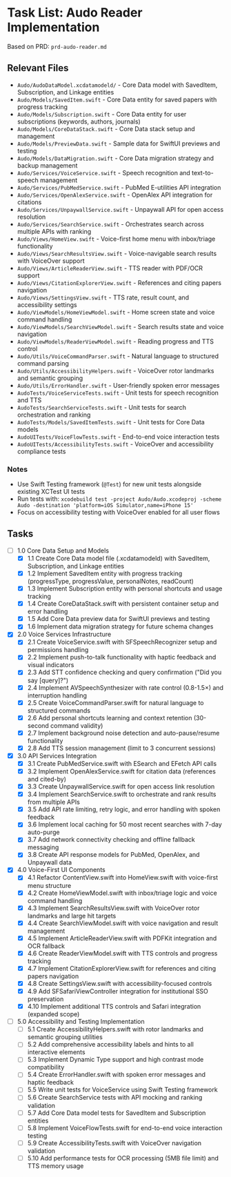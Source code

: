 # Task List: Audo Reader Implementation

Based on PRD: `prd-audo-reader.md`

## Relevant Files

- `Audo/AudoDataModel.xcdatamodeld/` - Core Data model with SavedItem, Subscription, and Linkage entities
- `Audo/Models/SavedItem.swift` - Core Data entity for saved papers with progress tracking
- `Audo/Models/Subscription.swift` - Core Data entity for user subscriptions (keywords, authors, journals)
- `Audo/Models/CoreDataStack.swift` - Core Data stack setup and management
- `Audo/Models/PreviewData.swift` - Sample data for SwiftUI previews and testing
- `Audo/Models/DataMigration.swift` - Core Data migration strategy and backup management
- `Audo/Services/VoiceService.swift` - Speech recognition and text-to-speech management
- `Audo/Services/PubMedService.swift` - PubMed E-utilities API integration
- `Audo/Services/OpenAlexService.swift` - OpenAlex API integration for citations
- `Audo/Services/UnpaywallService.swift` - Unpaywall API for open access resolution
- `Audo/Services/SearchService.swift` - Orchestrates search across multiple APIs with ranking
- `Audo/Views/HomeView.swift` - Voice-first home menu with inbox/triage functionality
- `Audo/Views/SearchResultsView.swift` - Voice-navigable search results with VoiceOver support
- `Audo/Views/ArticleReaderView.swift` - TTS reader with PDF/OCR support
- `Audo/Views/CitationExplorerView.swift` - References and citing papers navigation
- `Audo/Views/SettingsView.swift` - TTS rate, result count, and accessibility settings
- `Audo/ViewModels/HomeViewModel.swift` - Home screen state and voice command handling
- `Audo/ViewModels/SearchViewModel.swift` - Search results state and voice navigation
- `Audo/ViewModels/ReaderViewModel.swift` - Reading progress and TTS control
- `Audo/Utils/VoiceCommandParser.swift` - Natural language to structured command parsing
- `Audo/Utils/AccessibilityHelpers.swift` - VoiceOver rotor landmarks and semantic grouping
- `Audo/Utils/ErrorHandler.swift` - User-friendly spoken error messages
- `AudoTests/VoiceServiceTests.swift` - Unit tests for speech recognition and TTS
- `AudoTests/SearchServiceTests.swift` - Unit tests for search orchestration and ranking
- `AudoTests/Models/SavedItemTests.swift` - Unit tests for Core Data models
- `AudoUITests/VoiceFlowTests.swift` - End-to-end voice interaction tests
- `AudoUITests/AccessibilityTests.swift` - VoiceOver and accessibility compliance tests

### Notes

- Use Swift Testing framework (`@Test`) for new unit tests alongside existing XCTest UI tests
- Run tests with: `xcodebuild test -project Audo/Audo.xcodeproj -scheme Audo -destination 'platform=iOS Simulator,name=iPhone 15'`
- Focus on accessibility testing with VoiceOver enabled for all user flows

## Tasks

- [ ] 1.0 Core Data Setup and Models
  - [x] 1.1 Create Core Data model file (.xcdatamodeld) with SavedItem, Subscription, and Linkage entities
  - [x] 1.2 Implement SavedItem entity with progress tracking (progressType, progressValue, personalNotes, readCount)
  - [x] 1.3 Implement Subscription entity with personal shortcuts and usage tracking
  - [x] 1.4 Create CoreDataStack.swift with persistent container setup and error handling
  - [x] 1.5 Add Core Data preview data for SwiftUI previews and testing
  - [x] 1.6 Implement data migration strategy for future schema changes

- [x] 2.0 Voice Services Infrastructure
  - [x] 2.1 Create VoiceService.swift with SFSpeechRecognizer setup and permissions handling
  - [x] 2.2 Implement push-to-talk functionality with haptic feedback and visual indicators
  - [x] 2.3 Add STT confidence checking and query confirmation ("Did you say [query]?")
  - [x] 2.4 Implement AVSpeechSynthesizer with rate control (0.8-1.5×) and interruption handling
  - [x] 2.5 Create VoiceCommandParser.swift for natural language to structured commands
  - [x] 2.6 Add personal shortcuts learning and context retention (30-second command validity)
  - [x] 2.7 Implement background noise detection and auto-pause/resume functionality
  - [x] 2.8 Add TTS session management (limit to 3 concurrent sessions)

- [x] 3.0 API Services Integration
  - [x] 3.1 Create PubMedService.swift with ESearch and EFetch API calls
  - [x] 3.2 Implement OpenAlexService.swift for citation data (references and cited-by)
  - [x] 3.3 Create UnpaywallService.swift for open access link resolution
  - [x] 3.4 Implement SearchService.swift to orchestrate and rank results from multiple APIs
  - [x] 3.5 Add API rate limiting, retry logic, and error handling with spoken feedback
  - [x] 3.6 Implement local caching for 50 most recent searches with 7-day auto-purge
  - [x] 3.7 Add network connectivity checking and offline fallback messaging
  - [x] 3.8 Create API response models for PubMed, OpenAlex, and Unpaywall data

- [x] 4.0 Voice-First UI Components
  - [x] 4.1 Refactor ContentView.swift into HomeView.swift with voice-first menu structure
  - [x] 4.2 Create HomeViewModel.swift with inbox/triage logic and voice command handling
  - [x] 4.3 Implement SearchResultsView.swift with VoiceOver rotor landmarks and large hit targets
  - [x] 4.4 Create SearchViewModel.swift with voice navigation and result management
  - [x] 4.5 Implement ArticleReaderView.swift with PDFKit integration and OCR fallback
  - [x] 4.6 Create ReaderViewModel.swift with TTS controls and progress tracking
  - [x] 4.7 Implement CitationExplorerView.swift for references and citing papers navigation
  - [x] 4.8 Create SettingsView.swift with accessibility-focused controls
  - [x] 4.9 Add SFSafariViewController integration for institutional SSO preservation
  - [x] 4.10 Implement additional TTS controls and Safari integration (expanded scope)

- [ ] 5.0 Accessibility and Testing Implementation
  - [ ] 5.1 Create AccessibilityHelpers.swift with rotor landmarks and semantic grouping utilities
  - [ ] 5.2 Add comprehensive accessibility labels and hints to all interactive elements
  - [ ] 5.3 Implement Dynamic Type support and high contrast mode compatibility
  - [ ] 5.4 Create ErrorHandler.swift with spoken error messages and haptic feedback
  - [ ] 5.5 Write unit tests for VoiceService using Swift Testing framework
  - [ ] 5.6 Create SearchService tests with API mocking and ranking validation
  - [ ] 5.7 Add Core Data model tests for SavedItem and Subscription entities
  - [ ] 5.8 Implement VoiceFlowTests.swift for end-to-end voice interaction testing
  - [ ] 5.9 Create AccessibilityTests.swift with VoiceOver navigation validation
  - [ ] 5.10 Add performance tests for OCR processing (5MB file limit) and TTS memory usage
